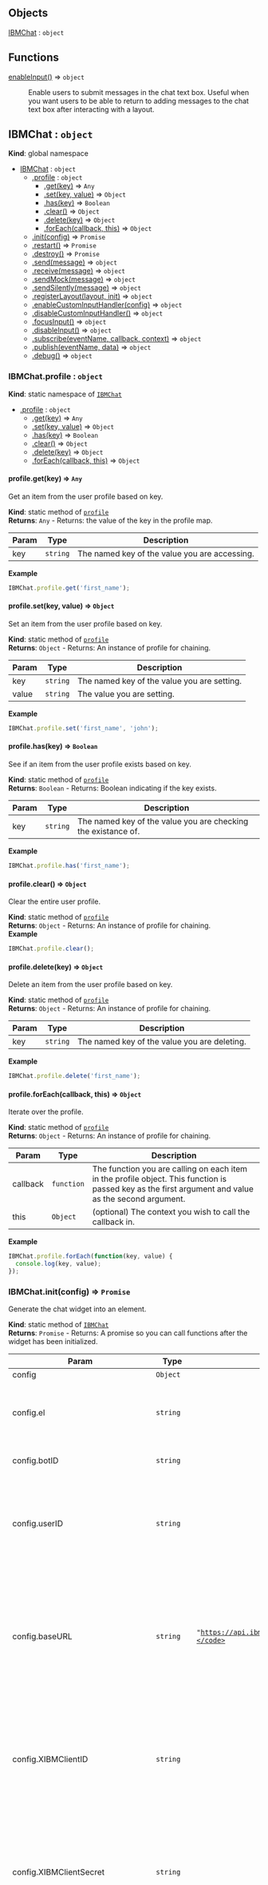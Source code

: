 ## Objects

<dl>
<dt><a href="#IBMChat">IBMChat</a> : <code>object</code></dt>
<dd></dd>
</dl>

## Functions

<dl>
<dt><a href="#enableInput">enableInput()</a> ⇒ <code>object</code></dt>
<dd><p>Enable users to submit messages in the chat text box. Useful when you want users to be able to return to adding messages to the chat text box after interacting with a layout.</p>
</dd>
</dl>

<a name="IBMChat"></a>

## IBMChat : <code>object</code>
**Kind**: global namespace  

* [IBMChat](#IBMChat) : <code>object</code>
    * [.profile](#IBMChat.profile) : <code>object</code>
        * [.get(key)](#IBMChat.profile.get) ⇒ <code>Any</code>
        * [.set(key, value)](#IBMChat.profile.set) ⇒ <code>Object</code>
        * [.has(key)](#IBMChat.profile.has) ⇒ <code>Boolean</code>
        * [.clear()](#IBMChat.profile.clear) ⇒ <code>Object</code>
        * [.delete(key)](#IBMChat.profile.delete) ⇒ <code>Object</code>
        * [.forEach(callback, this)](#IBMChat.profile.forEach) ⇒ <code>Object</code>
    * [.init(config)](#IBMChat.init) ⇒ <code>Promise</code>
    * [.restart()](#IBMChat.restart) ⇒ <code>Promise</code>
    * [.destroy()](#IBMChat.destroy) ⇒ <code>Promise</code>
    * [.send(message)](#IBMChat.send) ⇒ <code>object</code>
    * [.receive(message)](#IBMChat.receive) ⇒ <code>object</code>
    * [.sendMock(message)](#IBMChat.sendMock) ⇒ <code>object</code>
    * [.sendSilently(message)](#IBMChat.sendSilently) ⇒ <code>object</code>
    * [.registerLayout(layout, init)](#IBMChat.registerLayout) ⇒ <code>object</code>
    * [.enableCustomInputHandler(config)](#IBMChat.enableCustomInputHandler) ⇒ <code>object</code>
    * [.disableCustomInputHandler()](#IBMChat.disableCustomInputHandler) ⇒ <code>object</code>
    * [.focusInput()](#IBMChat.focusInput) ⇒ <code>object</code>
    * [.disableInput()](#IBMChat.disableInput) ⇒ <code>object</code>
    * [.subscribe(eventName, callback, context)](#IBMChat.subscribe) ⇒ <code>object</code>
    * [.publish(eventName, data)](#IBMChat.publish) ⇒ <code>object</code>
    * [.debug()](#IBMChat.debug) ⇒ <code>object</code>

<a name="IBMChat.profile"></a>

### IBMChat.profile : <code>object</code>
**Kind**: static namespace of <code>[IBMChat](#IBMChat)</code>  

* [.profile](#IBMChat.profile) : <code>object</code>
    * [.get(key)](#IBMChat.profile.get) ⇒ <code>Any</code>
    * [.set(key, value)](#IBMChat.profile.set) ⇒ <code>Object</code>
    * [.has(key)](#IBMChat.profile.has) ⇒ <code>Boolean</code>
    * [.clear()](#IBMChat.profile.clear) ⇒ <code>Object</code>
    * [.delete(key)](#IBMChat.profile.delete) ⇒ <code>Object</code>
    * [.forEach(callback, this)](#IBMChat.profile.forEach) ⇒ <code>Object</code>

<a name="IBMChat.profile.get"></a>

#### profile.get(key) ⇒ <code>Any</code>
Get an item from the user profile based on key.

**Kind**: static method of <code>[profile](#IBMChat.profile)</code>  
**Returns**: <code>Any</code> - Returns: the value of the key in the profile map.  

| Param | Type | Description |
| --- | --- | --- |
| key | <code>string</code> | The named key of the value you are accessing. |

**Example**  
```js
IBMChat.profile.get('first_name');
```
<a name="IBMChat.profile.set"></a>

#### profile.set(key, value) ⇒ <code>Object</code>
Set an item from the user profile based on key.

**Kind**: static method of <code>[profile](#IBMChat.profile)</code>  
**Returns**: <code>Object</code> - Returns: An instance of profile for chaining.  

| Param | Type | Description |
| --- | --- | --- |
| key | <code>string</code> | The named key of the value you are setting. |
| value | <code>string</code> | The value you are setting. |

**Example**  
```js
IBMChat.profile.set('first_name', 'john');
```
<a name="IBMChat.profile.has"></a>

#### profile.has(key) ⇒ <code>Boolean</code>
See if an item from the user profile exists based on key.

**Kind**: static method of <code>[profile](#IBMChat.profile)</code>  
**Returns**: <code>Boolean</code> - Returns: Boolean indicating if the key exists.  

| Param | Type | Description |
| --- | --- | --- |
| key | <code>string</code> | The named key of the value you are checking the existance of. |

**Example**  
```js
IBMChat.profile.has('first_name');
```
<a name="IBMChat.profile.clear"></a>

#### profile.clear() ⇒ <code>Object</code>
Clear the entire user profile.

**Kind**: static method of <code>[profile](#IBMChat.profile)</code>  
**Returns**: <code>Object</code> - Returns: An instance of profile for chaining.  
**Example**  
```js
IBMChat.profile.clear();
```
<a name="IBMChat.profile.delete"></a>

#### profile.delete(key) ⇒ <code>Object</code>
Delete an item from the user profile based on key.

**Kind**: static method of <code>[profile](#IBMChat.profile)</code>  
**Returns**: <code>Object</code> - Returns: An instance of profile for chaining.  

| Param | Type | Description |
| --- | --- | --- |
| key | <code>string</code> | The named key of the value you are deleting. |

**Example**  
```js
IBMChat.profile.delete('first_name');
```
<a name="IBMChat.profile.forEach"></a>

#### profile.forEach(callback, this) ⇒ <code>Object</code>
Iterate over the profile.

**Kind**: static method of <code>[profile](#IBMChat.profile)</code>  
**Returns**: <code>Object</code> - Returns: An instance of profile for chaining.  

| Param | Type | Description |
| --- | --- | --- |
| callback | <code>function</code> | The function you are calling on each item in the profile object. This function is passed key as the first argument and value as the second argument. |
| this | <code>Object</code> | (optional) The context you wish to call the callback in. |

**Example**  
```js
IBMChat.profile.forEach(function(key, value) {
  console.log(key, value);
});
```
<a name="IBMChat.init"></a>

### IBMChat.init(config) ⇒ <code>Promise</code>
Generate the chat widget into an element.

**Kind**: static method of <code>[IBMChat](#IBMChat)</code>  
**Returns**: <code>Promise</code> - Returns: A promise so you can call functions after the widget has been initialized.  

| Param | Type | Default | Description |
| --- | --- | --- | --- |
| config | <code>Object</code> |  |  |
| config.el | <code>string</code> |  | Takes a string representing the ID of an html element to be rendered to OR a selected element |
| config.botID | <code>string</code> |  | The unique identifier of your Virtual Agent. |
| config.userID | <code>string</code> |  | A hashed non-identifiable (i.e. not a users email address or public user id) unique ID used for tracking in the Engagement Metrics dashboard. |
| config.baseURL | <code>string</code> | <code>&quot;https://api.ibm.com/virtualagent/run/api/v1/&quot;</code> | optional: specifies a different bot hosting server. The most common usecase for this param is to point the widget to a server that will add X-IBM-Client-Id and X-IBM-Client-Secret headers to the request. |
| config.XIBMClientID | <code>string</code> |  | optional: Your IBMClientID... this should not be made public in a public environment. Including this will add X-IBM-Client-Id as a header to your request. |
| config.XIBMClientSecret | <code>string</code> |  | optional: Your IBMClientSecret... this should not be made public in a public environment. Including this will add X-IBM-Client-Secret as a header to your request. |
| config.errorHandler | <code>function</code> |  | optional: A function that takes an error object as a param if there is a problem with communicating with your Virtual Agent. By default, if an error is received, the user is escalated to a live agent. You may, however, want to handle some errors differently (401 for instance) |
| config.errorHandlerContext | <code>Object</code> |  | optional: A "this" value for the errorHanlder. |
| config.styles | <code>Object</code> |  | optional: Override default styling. |
| config.styles.background | <code>string</code> | <code>&quot;rgba(61,&quot;</code> | 61, 61, 1) - optional: rgba(X, X, X, X) or hex code for background color |
| config.styles.text | <code>string</code> | <code>&quot;rgba(255,&quot;</code> | 255, 255, 1) - optional: rgba(X, X, X, X) or hex code for main text color |
| config.styles.link | <code>string</code> | <code>&quot;rgba(255,&quot;</code> | 255, 255, 1) - optional: rgba(X, X, X, X) or hex code for color of links in text |
| config.styles.secondaryBackground | <code>string</code> | <code>&quot;rgba(70,&quot;</code> | 70, 70, 1) - optional: rgba(X, X, X, X) or hex code for background color of chat bubbles and other secondary info |
| config.styles.secondaryText | <code>string</code> | <code>&quot;rgba(247,&quot;</code> | 247, 247, 1) - optional: rgba(X, X, X, X) or hex code for color of chat bubble text and other secondary info |
| config.styles.inputBackground | <code>string</code> | <code>&quot;rgba(70,&quot;</code> | 70, 70, 1) - optional: rgba(X, X, X, X) or hex code for background color of input elements in forms |
| config.styles.inputText | <code>string</code> | <code>&quot;rgba(247,&quot;</code> | 247, 247, 1) - optional: rgba(X, X, X, X) or hex code for color of input text in forms |
| config.styles.accentText | <code>string</code> | <code>&quot;rgba(255,&quot;</code> | 255, 255, 1) - optional: rgba(X, X, X, X) or hex code for text colors to be used in conjunction with accentBackground i.e. button text |
| config.styles.accentBackground | <code>string</code> | <code>&quot;rgba(175,&quot;</code> | 110, 232, 1) - optional: rgba(X, X, X, X) or hex code for accent colors used by the chat application i.e. buttons |

**Example**  
```js
IBMChat.init({
 el: 'my_div',
 botID: 'xxxxxxxxxxxxxx'
 styles: {
   background: "#000000"
 }
}).then(function(){
    console.log('initialize');
});
//or
var el = document.querySelector('.my-widget-container');
IBMChat.init({
 el: el,
 botID: 'xxxxxxxxxxxxxx'
 styles: {
   background: "#000000"
 }
}).then(function(){
    console.log('initialize');
});
```
<a name="IBMChat.restart"></a>

### IBMChat.restart() ⇒ <code>Promise</code>
Restart the chat widget. The same chat widget is rendered in the same html element as was specified in the init method.

**Kind**: static method of <code>[IBMChat](#IBMChat)</code>  
**Returns**: <code>Promise</code> - Returns: A promise so you can call functions after the widget has been initialized.  
**Example**  
```js
IBMChat.restart().then(function(){
    console.log('restarted');
});
```
<a name="IBMChat.destroy"></a>

### IBMChat.destroy() ⇒ <code>Promise</code>
Destroy the chat widget and restore the original HTML content. Useful if the chat widget is displayed in a modal, for example, and you want it to go away when the modal is closed.

**Kind**: static method of <code>[IBMChat](#IBMChat)</code>  
**Returns**: <code>Promise</code> - Returns: A promise so you can call functions after the widget has been destroyed.  
**Example**  
```js
IBMChat.destroy().then(function(){
    console.log('destroyed');
});
```
<a name="IBMChat.send"></a>

### IBMChat.send(message) ⇒ <code>object</code>
Send a message to the chat widget from outside the chat widget. This message will be displayed in the interface.

**Kind**: static method of <code>[IBMChat](#IBMChat)</code>  
**Returns**: <code>object</code> - IBMChat - returns IBMChat for chaining.  

| Param | Type | Description |
| --- | --- | --- |
| message | <code>string</code> | A message you want to send to the chat widget. |

**Example**  
```js
IBMChat.send('Hello world.');
```
<a name="IBMChat.receive"></a>

### IBMChat.receive(message) ⇒ <code>object</code>
Mock receiving a message to the chat widget from outside the chat widget.

**Kind**: static method of <code>[IBMChat](#IBMChat)</code>  
**Returns**: <code>object</code> - IBMChat - returns IBMChat for chaining.  

| Param | Type | Description |
| --- | --- | --- |
| message | <code>string</code> | A message you want to show as received in the chat widget. |

**Example**  
```js
IBMChat.receive('Hello world.');
```
<a name="IBMChat.sendMock"></a>

### IBMChat.sendMock(message) ⇒ <code>object</code>
Send a message to the chat widget from outside the chat widget. This message will be displayed in the interface, but will not actually get sent to the server.

**Kind**: static method of <code>[IBMChat](#IBMChat)</code>  
**Returns**: <code>object</code> - IBMChat - returns IBMChat for chaining.  

| Param | Type | Description |
| --- | --- | --- |
| message | <code>string</code> | A message you want to pretend to send to the chat widget. |

**Example**  
```js
IBMChat.sendMock('Hello world.');
```
<a name="IBMChat.sendSilently"></a>

### IBMChat.sendSilently(message) ⇒ <code>object</code>
Send a message to the chat widget from outside the chat widget. This message will NOT be displayed in the interface.

**Kind**: static method of <code>[IBMChat](#IBMChat)</code>  
**Returns**: <code>object</code> - IBMChat - returns IBMChat for chaining.  

| Param | Type | Description |
| --- | --- | --- |
| message | <code>string</code> | A message you want to send to the chat widget, but not de displayed in the interface. |

**Example**  
```js
IBMChat.sendSilently('Hello world.');
```
<a name="IBMChat.registerLayout"></a>

### IBMChat.registerLayout(layout, init) ⇒ <code>object</code>
Register a custom layout with the chat widget. Call registerLayout() before you call init().

**Kind**: static method of <code>[IBMChat](#IBMChat)</code>  
**Returns**: <code>object</code> - IBMChat - returns IBMChat for chaining.  

| Param | Type | Description |
| --- | --- | --- |
| layout | <code>string</code> | The name of the layout your bot will provide when it is triggered to render a layout. |
| init | <code>function</code> | A function that runs one time, when the chat widget is bootstrapped. Be sure to subscribe to the "layout:YOUR_LAYOUT_NAME" event in this function. |

**Example**  
```js
var PlumberBrothers = require('../plumber-brothers-game');
var config = {};

function initGame() {
  IBMChat.subscribe('layout:plumber-brothers-game', function(obj) {
    var uuid = obj.uuid;
    var parentElement = obj.element;
    var layoutElement = obj.layoutElement;
    var msgElement = obj.msgElement;
    var message = obj.message;
    var data = obj.data;
    msgElement.textContent = 'Loading Plumber Brothers!';
    var brothers = new PlumberBrothers();
    brothers.render(layoutElement, data).then(function() {
      msgElement.textContent = 'Enjoy your game of Plumber Brothers!';
    });
  }
});

IBMChat.registerLayout('plumber-brothers-game', initGame);
IBMChat.init(config);
```
<a name="IBMChat.enableCustomInputHandler"></a>

### IBMChat.enableCustomInputHandler(config) ⇒ <code>object</code>
Override how inputs into the chat text box are handled. e.g. you may wish to send messages to your live agent instead of to your virtual agent.

**Kind**: static method of <code>[IBMChat](#IBMChat)</code>  
**Returns**: <code>object</code> - IBMChat - returns IBMChat for chaining.  

| Param | Type | Description |
| --- | --- | --- |
| config | <code>Object</code> |  |
| config.callback | <code>function</code> | A function that receives a message and resolve and reject functions as params |
| config.context | <code>boolean</code> | (optional) A value for "this" in your callback function |

**Example**  
```js
IBMChat.enableCustomInputHandler({
  callback: function(message, resolve, reject) {
    //do something like send the message to your live customer service rep
    IBMChat.receive('A message from your live customer service rep');
    resolve(); // gets rid of loading spinner and allows the chat text box to accept another message
    // reject(error);
 }
});
```
<a name="IBMChat.disableCustomInputHandler"></a>

### IBMChat.disableCustomInputHandler() ⇒ <code>object</code>
Return chat input boxes handling to the default provided handler.

**Kind**: static method of <code>[IBMChat](#IBMChat)</code>  
**Returns**: <code>object</code> - IBMChat - returns IBMChat for chaining.  
**Example**  
```js
IBMChat.disableCustomInputHandler();
```
<a name="IBMChat.focusInput"></a>

### IBMChat.focusInput() ⇒ <code>object</code>
Set focus to the chat text box. Useful if you want users to be able to just start typing into the text box without having to click in the text box first to set focus.

**Kind**: static method of <code>[IBMChat](#IBMChat)</code>  
**Returns**: <code>object</code> - IBMChat - returns IBMChat for chaining.  
**Example**  
```js
IBMChat.focusInput();
```
<a name="IBMChat.disableInput"></a>

### IBMChat.disableInput() ⇒ <code>object</code>
Prevent users from submitting messages in the chat text box. Useful when you want the user to interact with a layout instead.

**Kind**: static method of <code>[IBMChat](#IBMChat)</code>  
**Returns**: <code>object</code> - IBMChat - returns IBMChat for chaining.  
**Example**  
```js
IBMChat.disableInput();
```
<a name="IBMChat.subscribe"></a>

### IBMChat.subscribe(eventName, callback, context) ⇒ <code>object</code>
Subscribe to an IBMChat event.

**Kind**: static method of <code>[IBMChat](#IBMChat)</code>  
**Returns**: <code>object</code> - IBMChat - returns IBMChat for chaining.  

| Param | Type | Description |
| --- | --- | --- |
| eventName | <code>string</code> | Takes a string representing the name of the event |
| callback | <code>function</code> | function to run when event is called |
| context |  | optional: value of "this" in the function |

**Example**  
```js
IBMChat.subscribe('the-end-of-the-world', function(message) {
  console.log(message);
});
```
<a name="IBMChat.publish"></a>

### IBMChat.publish(eventName, data) ⇒ <code>object</code>
Publish an IBMChat event.

**Kind**: static method of <code>[IBMChat](#IBMChat)</code>  
**Returns**: <code>object</code> - IBMChat - returns IBMChat for chaining.  

| Param | Type | Description |
| --- | --- | --- |
| eventName | <code>string</code> | A string that represents the name of the event data |
| data |  | Data to pass to the callback function of any subscribed functions. Accepts any data type. |

**Example**  
```js
IBMChat.publish('the-end-of-the-world', 'panic!');
```
<a name="IBMChat.debug"></a>

### IBMChat.debug() ⇒ <code>object</code>
Turns on a whole bunch of verbose console.log statements!

**Kind**: static method of <code>[IBMChat](#IBMChat)</code>  
**Returns**: <code>object</code> - IBMChat - returns IBMChat for chaining.  
**Example**  
```js
IBMChat.debug()
```
<a name="enableInput"></a>

## enableInput() ⇒ <code>object</code>
Enable users to submit messages in the chat text box. Useful when you want users to be able to return to adding messages to the chat text box after interacting with a layout.

**Kind**: global function  
**Returns**: <code>object</code> - IBMChat - returns IBMChat for chaining.  
**Example**  
```js
IBMChat.enableInput();
```
